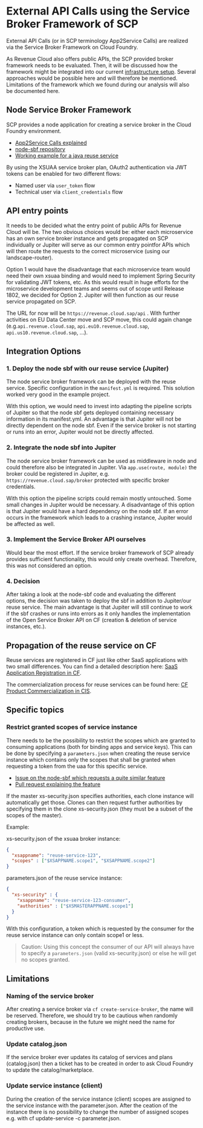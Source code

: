# External API Calls using the Service Broker Framework of SCP

External API Calls (or in SCP terminology App2Service Calls) are realized via the Service Broker Framework on Cloud Foundry. 

As Revenue Cloud also offers public APIs, the SCP provided broker framework needs to be evaluated. Then, it will be discussed how the framework 
might be integrated into our current [infrastructure setup](https://github.wdf.sap.corp/ngom-documents/deploy-with-confidence/blob/master/figures/TechnicalLandscapeFor1802.pdf).
Several approaches would be possible here and will therefore be mentioned. Limitations of the framework which we found during our 
analysis will also be documented here.

## Node Service Broker Framework

SCP provides a node application for creating a service broker in the Cloud Foundry environment. 
* [App2Service Calls explained](https://jam4.sapjam.com/blogs/show/2dxT4cVGxTXZRJT0D1DQQM)
* [node-sbf repository](https://github.wdf.sap.corp/xs2/node-sbf)
* [Working example for a java reuse service](https://github.wdf.sap.corp/xs2/node-sbf/tree/master/examples/java/technical-user-flow)

By using the XSUAA service broker plan, 
OAuth2 authentication via JWT tokens can be enabled for two different flows:
* Named user via `user_token` flow
* Technical user via `client_credentials` flow

## API entry points

It needs to be decided what the entry point of public APIs for Revenue Cloud will be. The two obvious choices would be: either 
each microservice has an own service broker instance and gets propagated on SCP individually or Jupiter will serve as our common entry pointfor APIs
which will then route the requests to the correct microservice (using our landscape-router).

Option 1 would have the disadvantage that each microservice team would need their own xsuaa binding and would need to implement Spring Security
for validating JWT tokens, etc. As this would result in huge efforts for the microservice development teams and seems out of scope until Release 1802,
we decided for Option 2. Jupiter will then function as our reuse service propagated on SCP.

The URL for now will be `https://revenue.cloud.sap/api` . With further activities on EU Data Center move and SCP move, this could again change 
(e.g.`api.revenue.cloud.sap`, `api.eu10.revenue.cloud.sap`, `api.us10.revenue.cloud.sap`, ...).

## Integration Options

### 1. Deploy the node sbf with our reuse service (Jupiter)

The node service broker framework can be deployed with the reuse service. Specific configuration in the `manifest.yml` is required. This solution
worked very good in the example project.

With this option, we would need to invest into adapting the pipeline scripts of Jupiter so that the node sbf gets deployed containing necessary
information in its manifest.yml. An advantage is that Jupiter will not be directly dependent on the node sbf. Even if the service broker is not
starting or runs into an error, Jupiter would not be directly affected.

### 2. Integrate the node sbf into Jupiter

The node service broker framework can be used as middleware in node and could therefore also be integrated in Jupiter. Via `app.use(route, module)` 
the broker could be registered in Jupiter, e.g. `https://revenue.cloud.sap/broker` protected with specific broker credentials. 

With this option the pipeline scripts could remain mostly untouched. Some small changes in Jupiter would be necessary. A disadvantage of this 
option is that Jupiter would have a hard dependency on the node sbf. If an error occurs in the framework which leads to a crashing instance,
Jupiter would be affected as well.

### 3. Implement the Service Broker API ourselves

Would bear the most effort. If the service broker framework of SCP already provides sufficient functionality, this would only create overhead. 
Therefore, this was not considered an option.

### 4. Decision

After taking a look at the node-sbf code and evaluating the different options, the decision was taken to deploy the sbf in addition
to Jupiter/our reuse service. The main advantage is that Jupiter will still continue to work if the sbf crashes or runs into errors 
as it only handles the implementation of the Open Service Broker API on CF (creation & deletion of service instances, etc.). 


## Propagation of the reuse service on CF

Reuse services are registered in CF just like other SaaS applications with two small differences. You can find a detailed
description here: 
[SaaS Application Registration in CF](https://wiki.wdf.sap.corp/wiki/display/CPC15N/SaaS+Application+Registration+in+CF#SaaSApplicationRegistrationinCF-SaaSReuseServices).

The commercialization process for reuse services can be found here: 
[CF Product Commercialization in CIS](https://wiki.wdf.sap.corp/wiki/display/CPC15N/CF+Product+Commercialization+in+CIS).

## Specific topics

### Restrict granted scopes of service instance

There needs to be the possibility to restrict the scopes which are granted to consuming applications (both for binding apps and service keys).
This can be done by specifying a `parameters.json` when creating the reuse service instance which contains only the scopes that shall be granted when requesting
a token from the uaa for this specific service.

* [Issue on the node-sbf which requests a quite similar feature](https://github.wdf.sap.corp/xs2/node-sbf/issues/136)
* [Pull request explaining the feature](https://git.wdf.sap.corp/#/c/2776995/)

If the master xs-security.json specifies authorities, each clone instance will automatically get those. Clones can then request further
authorities by specifying them in the clone xs-security.json (they must be a subset of the scopes of the master).

Example: 

xs-security.json of the xsuaa broker instance:
```json
{
  "xsappname": "reuse-service-123",
  "scopes" : ["$XSAPPNAME.scope1", "$XSAPPNAME.scope2"]
}
```

parameters.json of the reuse service instance:
```json
{
  "xs-security" : {
    "xsappname": "reuse-service-123-consumer",
    "authorities" : ["$XSMASTERAPPNAME.scope1"]
  }
}
```
With this configuration, a token which is requested by the consumer for the reuse service instance can only contain scope1 or less.

> Caution: Using this concept the consumer of our API will always have to specify a `parameters.json` (valid xs-security.json) or
else he will get no scopes granted.

## Limitations

### Naming of the service broker

After creating a service broker via `cf create-service-broker`, the name will be reserved. Therefore, we should try to 
be cautious when randomly creating brokers, because in the future we might need the name for productive use.

### Update catalog.json
If the service broker ever updates its catalog of services and plans (catalog.json) then a ticket has to be created in order to ask Cloud Foundry to update the catalog/marketplace.

### Update service instance (client)
During the creation of the service instance (client) scopes are assigned to the service instance with the parameter.json. After the ceation of the instance there is no possibility to change the number of assigned scopes e.g. with cf update-service <instance name> -c parameter.json. 
